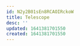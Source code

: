 ```yaml
---
id: N2y2B01sEn8RCAOIRckoW
title: Telescope
desc: ''
updated: 1641381701550
created: 1641381701550
---
```


